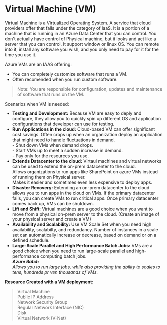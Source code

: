 # Virtual Machine (VM)
Virtual Machine is a Virtualized Operating System.
A service that cloud providers offer that falls under the category of  IaaS. It is a portion of a machine that is running in an Azure Data Center that you can control. You don't actually have control of Physical machine, but it looks and act like a server that you can control. It support window or linux OS. You can remote into it, install any software you wish, and you only need to pay for it for the time you use it.

Azure VMs are an IAAS offering:
- You can completely customize software that runs a VM.
- Often recomended when you run custom software.

>  Note: You are responsible for configuration, updates and maintenance of software that runs on the VM.

Scenarios when VM is needed:
-  **Testing and Development:** Because VM are easy to deply and configure, they allow you to quickly spin up different OS and application configurations that developer can use for testing.
-  **Run Applications in the cloud:** Cloud-based VM can offer significant cost savings. Often crops up when an organization deploy an application that might need to handle fluctuations in demand.<br>- Shut down VMs when demand drops.</br>- Start VMs up to meet a sudden increase in demand.</br>- Pay only for the resources you use.
-  **Extends Datacenter to the cloud:** Virtaul machines and virtual networks can be used to extend the on-prem datacenter to the cloud.<br>Allows organizations to run apps like SharePoint on azure VMs instead of running them on Physical server.<br>Makes it easier and sometimes even less expensive to deploy apps.
-  **Disaster Recovery:** Extending an on-prem datacenter to the cloud allows you to run apps in the cloud on VMs. If the primary datacenter fails, you can create VMs to run critical apps. Once primary datacenter comes back up, VMs can be shutdown.
-  **Lift and Shift:** Virtual machines are a good choice when you want to move from a physical on-prem server to the cloud. (Create an image of your physical server and create a VM)
-  **Availability and Scalability:** Use VM Scale Set when you need high availability, scalabilty, and redundancy. Number of instances in a scale set can automatically increase or decrease, based on demand or on a defined schedule.
-  **Large-Scale Parallel and High Performance Batch Jobs:** VMs are a good choice when you need to run large-scale parallel and high-performance computing batch jobs. </br>***Azure Batch***</br>*Allows you to run  large jobs, while also providing the ability to scales to tens, hundreds pr ven thousands of VMs.*


**Resource Created with a VM deployment:**
>  Virtual Machine</br>
  Public IP Address</br>
  Network Security Group</br>
  Regular Network Interface (NIC)</br>
  Disk</br>
  Virtual Network (V-Net)</br>

